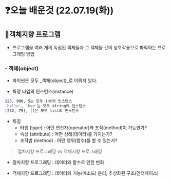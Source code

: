 # ❓오늘 배운것 (22.07.19(화))

## 💫객체지향 프로그램

- 프로그램을 여러 개의 독립된 객체들과 그 객체들 간의 상호작용으로 파악하는 프로그래밍 방법



### - 객체(object)

- 파이썬은 모두 _객체(object)_로 이뤄져 있다.

- 특정 타입의 인스턴스(instance)

```bash
123, 900, 5는 모두 int의 인스턴스
'hello', 'bye'는 모두 string의 인스턴스
[232, 79], []은 모두 list의 인스턴스
```

- 특징
  - 타입 (type) : 어떤 연산자(operator)와 조작(method)이 가능한가?
  - 속성 (attribute) : 어떤 상태(데이터)를 가지는가?
  - 조작법 (method) : 어떤 행위(함수)를 할 수 있는가?



> 절차지향 프로그래밍 vs 객체지향 프로그래밍

- 절차지향 프로그래밍 : 데이터와 함수로 인한 변화

- 객체지향 프로그래밍 : 데이터와 기능(메소드) 분리, 추상화된 구조(인터페이스)

